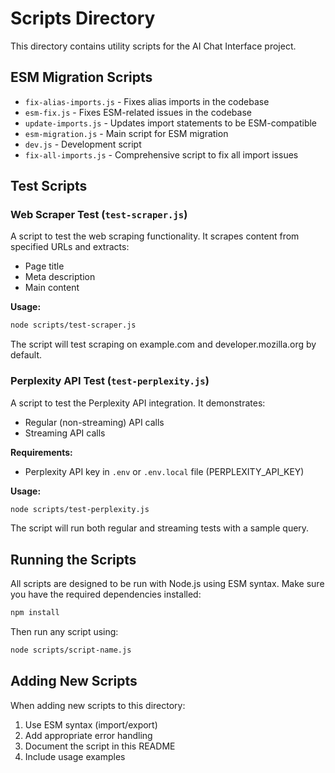 # Scripts Directory

This directory contains utility scripts for the AI Chat Interface project.

## ESM Migration Scripts

- `fix-alias-imports.js` - Fixes alias imports in the codebase
- `esm-fix.js` - Fixes ESM-related issues in the codebase
- `update-imports.js` - Updates import statements to be ESM-compatible
- `esm-migration.js` - Main script for ESM migration
- `dev.js` - Development script
- `fix-all-imports.js` - Comprehensive script to fix all import issues

## Test Scripts

### Web Scraper Test (`test-scraper.js`)

A script to test the web scraping functionality. It scrapes content from specified URLs and extracts:
- Page title
- Meta description
- Main content

**Usage:**
```bash
node scripts/test-scraper.js
```

The script will test scraping on example.com and developer.mozilla.org by default.

### Perplexity API Test (`test-perplexity.js`)

A script to test the Perplexity API integration. It demonstrates:
- Regular (non-streaming) API calls
- Streaming API calls

**Requirements:**
- Perplexity API key in `.env` or `.env.local` file (PERPLEXITY_API_KEY)

**Usage:**
```bash
node scripts/test-perplexity.js
```

The script will run both regular and streaming tests with a sample query.

## Running the Scripts

All scripts are designed to be run with Node.js using ESM syntax. Make sure you have the required dependencies installed:

```bash
npm install
```

Then run any script using:

```bash
node scripts/script-name.js
```

## Adding New Scripts

When adding new scripts to this directory:

1. Use ESM syntax (import/export)
2. Add appropriate error handling
3. Document the script in this README
4. Include usage examples 